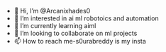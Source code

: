 - 👋 Hi, I’m @Arcanixhades0
- 👀 I’m interested in ai ml robotoics and automation
- 🌱 I’m currently learning aiml
- 💞️ I’m looking to collaborate on ml projects
- 📫 How to reach me-s0urabreddy is my insta


<!---
Arcanixhades0/Arcanixhades0 is a ✨ special ✨ repository because its `README.md` (this file) appears on your GitHub profile.
You can click the Preview link to take a look at your changes.
--->
